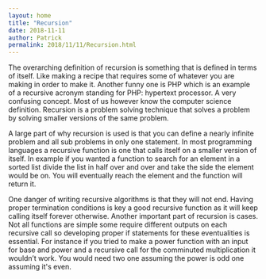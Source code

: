 ```yaml
---
layout: home
title: "Recursion"
date: 2018-11-11
author: Patrick
permalink: 2018/11/11/Recursion.html
---
```


  The overarching definition of recursion is something that is defined in terms of itself. Like making a recipe that requires some of whatever you are making in order to make it. Another funny one is PHP which is an example of a recursive acronym standing for PHP: hypertext processor. A very confusing concept. Most of us however know the computer science definition. Recursion is a problem solving technique that solves a problem by solving smaller versions of the same problem. 

  A large part of why recursion is used is that you can define a nearly infinite problem and all sub problems in only one statement. In most programming languages a recursive function is one that calls itself on a smaller version of itself. In example if you wanted a function to search for an element in a sorted list divide the list in half over and over and take the side the element would be on. You will eventually reach the element and the function will return it. 

  One danger of writing recursive algorithms is that they will not end. Having proper termination conditions is key a good recursive function as it will keep calling itself forever otherwise. Another important part of recursion is cases. Not all functions are simple some require different outputs on each recursive call so developing proper if statements for these eventualities is essential. For instance if you tried to make a power function with an input for base and power and a recursive call for the comminuted multiplication it wouldn’t work. You would need two one assuming the power is odd one assuming it's even.
